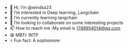 - 👋 Hi, I’m @windsa23
- 👀 I’m interested in Deep learning, Langchain
- 🌱 I’m currently learning langchain
- 💞️ I’m looking to collaborate on some interesting projects
- 📫 How to reach me :My email is 1748954014@qq.com
- 😄 MBTI: INTP
- ⚡ Fun fact: A sophomore

<!---
windsa23/windsa23 is a ✨ special ✨ repository because its `README.md` (this file) appears on your GitHub profile.
You can click the Preview link to take a look at your changes.
--->
